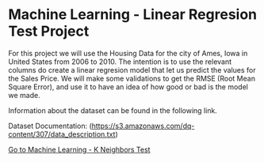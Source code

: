 # Machine Learning - Linear Regresion Test Project


For this project we will use the Housing Data for the city of Ames, Iowa in United States from 2006 to 2010. 
The intention is to use the relevant columns do create a linear regresion model that let us predict the values for the Sales Price.
We will make some validations to get the RMSE (Root Mean Square Error), and use it to have an idea of how good or bad is the model we made.

Information about the dataset can be found in the following link.

Dataset Documentation: (https://s3.amazonaws.com/dq-content/307/data_description.txt)


[Go to  Machine Learning - K Neighbors Test]()
